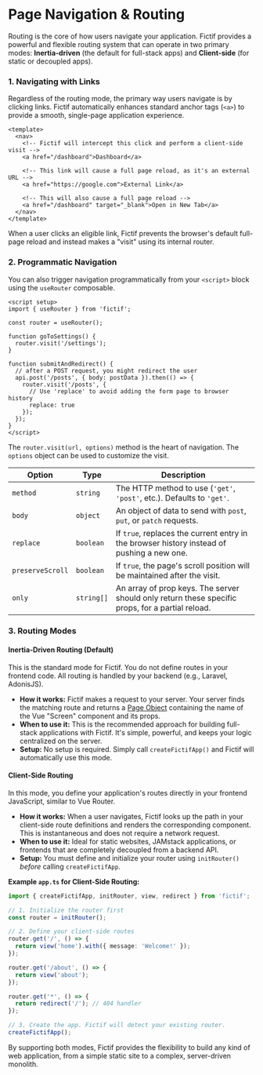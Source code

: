 # Page Navigation & Routing

Routing is the core of how users navigate your application. Fictif provides a powerful and flexible routing system that can operate in two primary modes: **Inertia-driven** (the default for full-stack apps) and **Client-side** (for static or decoupled apps).

### 1. Navigating with Links

Regardless of the routing mode, the primary way users navigate is by clicking links. Fictif automatically enhances standard anchor tags (`<a>`) to provide a smooth, single-page application experience.

```vue
<template>
  <nav>
    <!-- Fictif will intercept this click and perform a client-side visit -->
    <a href="/dashboard">Dashboard</a>

    <!-- This link will cause a full page reload, as it's an external URL -->
    <a href="https://google.com">External Link</a>

    <!-- This will also cause a full page reload -->
    <a href="/dashboard" target="_blank">Open in New Tab</a>
  </nav>
</template>
```

When a user clicks an eligible link, Fictif prevents the browser's default full-page reload and instead makes a "visit" using its internal router.

### 2. Programmatic Navigation

You can also trigger navigation programmatically from your `<script>` block using the `useRouter` composable.

```vue
<script setup>
import { useRouter } from 'fictif';

const router = useRouter();

function goToSettings() {
  router.visit('/settings');
}

function submitAndRedirect() {
  // after a POST request, you might redirect the user
  api.post('/posts', { body: postData }).then(() => {
    router.visit('/posts', {
      // Use 'replace' to avoid adding the form page to browser history
      replace: true
    });
  });
}
</script>
```

The `router.visit(url, options)` method is the heart of navigation. The `options` object can be used to customize the visit.

| Option             | Type        | Description                                                                                           |
| ------------------ | ----------- | ----------------------------------------------------------------------------------------------------- |
| `method`           | `string`    | The HTTP method to use (`'get'`, `'post'`, etc.). Defaults to `'get'`.                                 |
| `body`             | `object`    | An object of data to send with `post`, `put`, or `patch` requests.                                    |
| `replace`          | `boolean`   | If `true`, replaces the current entry in the browser history instead of pushing a new one.            |
| `preserveScroll`   | `boolean`   | If `true`, the page's scroll position will be maintained after the visit.                               |
| `only`             | `string[]`  | An array of prop keys. The server should only return these specific props, for a partial reload.      |

### 3. Routing Modes

#### Inertia-Driven Routing (Default)

This is the standard mode for Fictif. You do not define routes in your frontend code. All routing is handled by your backend (e.g., Laravel, AdonisJS).

*   **How it works:** Fictif makes a request to your server. Your server finds the matching route and returns a [Page Object](./deep-dive/the-inertia-protocol.md) containing the name of the Vue "Screen" component and its props.
*   **When to use it:** This is the recommended approach for building full-stack applications with Fictif. It's simple, powerful, and keeps your logic centralized on the server.
*   **Setup:** No setup is required. Simply call `createFictifApp()` and Fictif will automatically use this mode.

#### Client-Side Routing

In this mode, you define your application's routes directly in your frontend JavaScript, similar to Vue Router.

*   **How it works:** When a user navigates, Fictif looks up the path in your client-side route definitions and renders the corresponding component. This is instantaneous and does not require a network request.
*   **When to use it:** Ideal for static websites, JAMstack applications, or frontends that are completely decoupled from a backend API.
*   **Setup:** You must define and initialize your router using `initRouter()` *before* calling `createFictifApp`.

**Example `app.ts` for Client-Side Routing:**
```typescript
import { createFictifApp, initRouter, view, redirect } from 'fictif';

// 1. Initialize the router first
const router = initRouter();

// 2. Define your client-side routes
router.get('/', () => {
  return view('home').with({ message: 'Welcome!' });
});

router.get('/about', () => {
  return view('about');
});

router.get('*', () => {
  return redirect('/'); // 404 handler
});

// 3. Create the app. Fictif will detect your existing router.
createFictifApp();
```

By supporting both modes, Fictif provides the flexibility to build any kind of web application, from a simple static site to a complex, server-driven monolith.